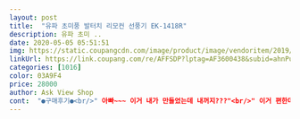 ```yaml
---
layout: post 
title:  "유파 초미풍 발터치 리모컨 선풍기 EK-1418R" 
description: 유파 초미 ..
date: 2020-05-05 05:51:51 
img: https://static.coupangcdn.com/image/product/image/vendoritem/2019/07/17/3728490089/19a80d7b-aa0b-479f-90a9-9418cb0c848f.jpg 
linkUrl: https://link.coupang.com/re/AFFSDP?lptag=AF3600438&subid=ahnPublicAsk&pageKey=96116710&itemId=296187190&vendorItemId=3728490089&traceid=V0-113-56cde3bf26524309 
categories: [1016] 
color: 03A9F4 
price: 28000 
author: Ask View Shop 
cont:  "●구매후기●<br/>" 아빠~~~ 이거 내가 만들었는데 내꺼지???"<br/>" 이거 편한데.<br/>.<br/> 우리 쓰자~~~~"<br/>"더러운 발 안치워~~~ 이거 새거야~~~~"<br/>"아빠 선풍기 잘 됐는지 틀어보자~" 하면서... <br/><br/>"아빠~~ 내가 다 만들었어~~~" 한다.<br/>.<br/><br/>"아빠~~ 바부~~~<br/>1.<br/> 몸체.<br/>.<br/><br/>2.<br/> 선풍기 덮개 및 날개<br/>3.<br/> 설명서 및 리몬콘... <br/><br/>가격 대비... <br/> 상품도 잘 만들어진것 같고... <br/><br/>가격대비 좋은 선풍기... <br/><br/>가격도 착해서 부담이 전혀없네요<br/>가볍고 아이가 조립할만큼 쉬운 선풍기.<br/>,... <br/><br/>가볍고.<br/>.<br/> 조립 편하고.<br/>.<br/> 아이들이 조작하기에도 편하고... <br/><br/>가족 모두가 자기를 달란다... <br/>.<br/><br/>갯수가 점점 늘고 있다... <br/>ㅎㅎㅎ<br/>고대하던 선풍기가 도착했다... <br/>.<br/><br/>고등학생인 큰놈과 작은놈이 험하게 써서 금방 망가진다.<br/>.<br/><br/>구성품도 간단하고 조립하기 너무나 쉬워서<br/>귀차니즘?의 끝판왕같아요<br/>그다음날 택배가 도착했어요 무지빠른배송~~^^<br/>기능도 많고 색상도 무난하고 디자인도 깔끔하고 가격까지 착한가격이라<br/>기능도 참많고요~~~^^<br/>너무 잘 만들어서 고민을 나에게 안겨준다.<br/>.<br/><br/>넘 잘 만들어도 고민이 있네... <br/>.<br/>ㅋㅋㅋㅋ<br/>도라이버 하나를 들어와서.<br/>.<br/>조립을 하기 시작... <br/><br/>둘째놈이 오더니... <br/> 발로... <br/> 이것저것 눌러보는거다... <br/><br/>둘째놈이 하는말,... <br/><br/>들고서 환하게 웃으면<br/>들기에도 버거울것 같았는데 아이가 들만큼.<br/>.<br/> 가벼웟다... <br/><br/>리모컨 작동으로 어른들에게 선물해드리고픈 선풍기... <br/>.<br/><br/>리모컨으로 작동할수 있어서 어른들에게도 추천하고픈 생각이 들고<br/>리모콘을 보닌깐.<br/>.<br/> 장모님 드리는것도 좋을듯하고... <br/><br/>리모콘이 있는거라 어디서든 선풍기앞까지 가서 켤필요도<br/>막내 초3 녀석이 죽어도 자기가 조립을 하겠단다... <br/>.<br/>ㅠㅠ<br/>막내놈이... <br/><br/>머~~큰기대는 안했는데... <br/>.<br/> 택배기사님의 친절한 문자와 함께.<br/>.<br/> 집에서 개봉~~~<br/>무심결에 더위를 확 느낀 순간 바로 구매했습니다.<br/> 그런데 가격까지 착해서 고민할 필요도 없이 사버렸어요.<br/> 배송도 연휴 지나고 바로 도착해서 오자마자 조립하는데 설명서를 아무리 읽어도 날개끼는 부분에 흰색 플라스틱을 빼내는 방법을 몰라 30분정도 씨름했던 것 같습니다.<br/> 세상 바보였네요^^ 저처럼 방법을 잘 모르셨던 분들은 그 플라스틱 오른쪽으로 누르면서 돌리시면 부드럽게 빠집니다.<br/>.<br/> ㅋㅋㅋㅋ 저처럼 고무장갑까지 동원해서 무작정 빼고 계신 분들이 없길 바랍니다 ㅠㅠㅠ 그리고 처음 올 때 본체랑 바스트 연결하는 부분도 선이 자꾸 삐죽 나와있어서 어떻게해야 조립하는 것인가도 10분 연구하다가 높이를 끝까지 올려야한다는 것도 알았네요.<br/>.<br/> 다 조립하고 나니 바람도 조용하고 시원합니다!!! 리모콘은 자취생들에게 신세계!!!!!!! 3년은 거뜬할 것 같습니다ㅎㅎㅎ 잘쓸게요~❣️<br/>바로구매했네요.<br/><br/>발로 컨트롤할수 있어서 더 좋은것 같고... <br/>.<br/><br/>발로.<br/>.<br/> 작동... <br/>.<br/>ㅋㅋㅋ 아이들 책상에서 공부하는데... <br/><br/>발터치 기능으로 공부하는 아이들에게 사주고 싶은 선풍기~~~~~<br/>부서진것만같은 지금쓰고있는 타사 선풍기랑 비교가 되네요<br/>새거를 자기 달란다... <br/><br/>색상도 깔끔하고 집안 분위기와도 잘어울려서<br/>선풍기 하나로 즐겁고 고민하고 웃고 그랫다... <br/><br/>선풍기를 검색하다보니<br/>소음도 기존 쓰는것보다 조용하고해서<br/>속으로 생각햇다.<br/>.<br/><br/>아무래도 2개정도는 더 사야하나? ㅋㅋㅋㅋ<br/>아무래도 하나 정도는 더 사야지 애들이 안 싸울듯 하네요... <br/>ㅎㅎㅎ<br/>아빠 나 이거 줘... <br/>.<br/>.<br/>~~" 하는거다... <br/><br/>아이가 조립 후<br/>아이가 조립할수 있도록 쉽게 만들어진것도 맘에 들고... <br/><br/>아이들도 바람이 시원하다고 한동안떨어지질않네요 ㅋㅋ<br/>아하~~~~ 이래서 발터치 기능이 있는거군... <br/><br/>없고 리모콘수납할자리도 있어서 잃어버릴 염려가 없으니<br/>열살 아들과 5분도 안되서 뚝딱 조립했어요<br/>올여름은 이거하나로 시원한여름 보내면 될것같습니다~~♡<br/>와이프가 하시는 말씀,,,,,<br/>우리 가족은 6명 대가족이라서.<br/>.<br/> 매년 선풍기를 하나 또는 두개를 구입한다.<br/>.<br/><br/>우리 부모님도 하나 사드려야하나???<br/>우리집은식구가 많아서 몇일써보다가 하나더 주문해야겠어요<br/>우선은 가벼워서 좋았다.<br/><br/>위아래 높낮이 조절도 부드러워서<br/>이거 발터치야.<br/>.<br/> 발로 터치해서 쉬운데... <br/>.<br/>.<br/><br/>이거 첫째놈 줄라 햇는데 둘이 싸우는건 아닌지.<br/>.<br/> 생각중인데.<br/>.<br/><br/>이거봐라... <br/>.<br/>하면서 계속 지켜봣다... <br/><br/>이건 완전 대박기능입니다~~^^<br/>이걸 네가 할수 있어 하닌깐.<br/><br/>이걸 어쩌지? 하면서 내용물을 펼쳐넣고.<br/>.<br/><br/>이또한 디테일한것 같아요<br/>이렇게 잘 만들면 정말 쌈나겟어요... <br/>ㅎㅎㅎ<br/>이생각 저생각 하는 와중에... <br/><br/>작년에 둘째 놈은 새것을 사줬는데 자기꺼 오빠 주고<br/>저역시 누워서 발가락으로 버튼누르고 켜고 끄고를했었는데<br/>조립도 쉽고 가볍고... <br/> 이거 좋네... <br/>.<br/><br/>조이는 부분만 내가 조금 도와주고.<br/>.<br/> 아이가 다 조립을 완성하고.<br/>.<br/><br/>좋네요.<br/> 역시 블랙입니다<br/>좋은 제품 만들어주어서 감사합니다... <br/>.<br/><br/>좌우 회전도 부드럽게 잘되고요<br/>집에 오자마자 포장뜯고 바로 조립했어요<br/>참 잘산것 같네요 ㅋㅋ<br/>책을 읽거나 할때도 집중도가 올라갈듯합니다.<br/>시원한 바람쐬며<br/>책읽을 기대감에 흐믓합니다~^^<br/>코드꼽고 동작시키니 시원한 바람이 불어옵니다~^^<br/>콘텐서를 연결.<br/>.<br/> 리모컨으로 이것 저것 해보는데... <br/><br/>크더라고요, 보니깐 발가락으로 터치할수있게끔<br/>터치기능이 되는데 특이한건 터치 포인트의 크기가<br/>터치로 불편함없이 동작시키니 넘 편하더라고요~~<br/>하는거다... <br/>.<br/><br/>하면서 한번 더 놀랬다... <br/>.<br/><br/>하여간 선풍기 하나도 즐겁게 웃고 행복한 고민을 할수 있는 날 이었다.<br/><br/>해놓은거라네요 (개발자의 디테일과센스 만점)<br/>했더만... <br/><br/>헉~~~~~~<br/>헉~~~~~~ 정말 쌈나겟는데... <br/>.<br/>.<br/><br/>" 
---
```

